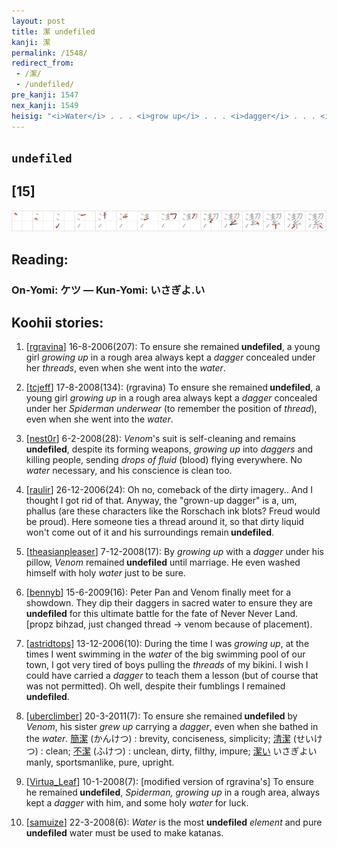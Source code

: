 ```yaml
---
layout: post
title: 潔 undefiled
kanji: 潔
permalink: /1548/
redirect_from:
 - /潔/
 - /undefiled/
pre_kanji: 1547
nex_kanji: 1549
heisig: "<i>Water</i> . . . <i>grow up</i> . . . <i>dagger</i> . . . <i>thread</i>. Do not confuse with <i>upright</i> (Frame 58)."
---
```


## `undefiled`

## [15]

<div class="stroke"><img src="../images/E6BD94.png" /></div>

## Reading:

### On-Yomi: ケツ &mdash; Kun-Yomi: いさぎよ.い

## Koohii stories:

1) [<a href="http://kanji.koohii.com/profile/rgravina">rgravina</a>] 16-8-2006(207): To ensure she remained<strong> undefiled</strong>, a young girl <em>growing up</em> in a rough area always kept a <em>dagger</em> concealed under her <em>threads</em>, even when she went into the <em>water</em>. 

2) [<a href="http://kanji.koohii.com/profile/tcjeff">tcjeff</a>] 17-8-2008(134): (rgravina) To ensure she remained<strong> undefiled</strong>, a young girl <em>growing up</em> in a rough area always kept a <em>dagger</em> concealed under her <em>Spiderman underwear</em> (to remember the position of <em>thread</em>), even when she went into the <em>water</em>. 

3) [<a href="http://kanji.koohii.com/profile/nest0r">nest0r</a>] 6-2-2008(28): <em>Venom</em>&#039;s suit is self-cleaning and remains<strong> undefiled</strong>, despite its forming weapons, <em>growing up</em> into <em>daggers</em> and killing people, sending <em>drops of fluid</em> (blood) flying everywhere. No <em>water</em> necessary, and his conscience is clean too. 

4) [<a href="http://kanji.koohii.com/profile/raulir">raulir</a>] 26-12-2006(24): Oh no, comeback of the dirty imagery.. And I thought I got rid of that. Anyway, the &quot;grown-up dagger&quot; is a, um, phallus (are these characters like the Rorschach ink blots? Freud would be proud). Here someone ties a thread around it, so that dirty liquid won&#039;t come out of it and his surroundings remain<strong> undefiled</strong>. 

5) [<a href="http://kanji.koohii.com/profile/theasianpleaser">theasianpleaser</a>] 7-12-2008(17): By <em>growing up</em> with a <em>dagger</em> under his pillow, <em>Venom</em> remained<strong> undefiled</strong> until marriage. He even washed himself with holy <em>water</em> just to be sure. 

6) [<a href="http://kanji.koohii.com/profile/bennyb">bennyb</a>] 15-6-2009(16): Peter Pan and Venom finally meet for a showdown. They dip their daggers in sacred water to ensure they are<strong> undefiled</strong> for this ultimate battle for the fate of Never Never Land. [propz bihzad, just changed thread -&gt; venom because of placement). 

7) [<a href="http://kanji.koohii.com/profile/astridtops">astridtops</a>] 13-12-2006(10): During the time I was <em>growing up</em>, at the times I went swimming in the <em>water</em> of the big swimming pool of our town, I got very tired of boys pulling the <em>threads</em> of my bikini. I wish I could have carried a <em>dagger</em> to teach them a lesson (but of course that was not permitted). Oh well, despite their fumblings I remained<strong> undefiled</strong>. 

8) [<a href="http://kanji.koohii.com/profile/uberclimber">uberclimber</a>] 20-3-2011(7): To ensure she remained<strong> undefiled</strong> by <em>Venom</em>, his sister <em>grew up</em> carrying a <em>dagger</em>, even when she bathed in the <em>water</em>.   <a href="http://jisho.org/kanji/details/簡潔">簡潔</a>   (かんけつ) : brevity, conciseness, simplicity;   <a href="http://jisho.org/kanji/details/清潔">清潔</a>   (せいけつ) : clean;   <a href="http://jisho.org/kanji/details/不潔">不潔</a>   (ふけつ) : unclean, dirty, filthy, impure;   <a href="http://jisho.org/kanji/details/潔い">潔い</a>   いさぎよい manly, sportsmanlike, pure, upright. 

9) [<a href="http://kanji.koohii.com/profile/Virtua_Leaf">Virtua_Leaf</a>] 10-1-2008(7): [modified version of rgravina&#039;s] To ensure he remained<strong> undefiled</strong>, <em>Spiderman, growing up</em> in a rough area, always kept a <em>dagger</em> with him, and some holy <em>water</em> for luck. 

10) [<a href="http://kanji.koohii.com/profile/samuize">samuize</a>] 22-3-2008(6): <em>Water</em> is the most <strong>undefiled</strong> <em>element</em> and pure<strong> undefiled</strong> water must be used to make katanas. 
